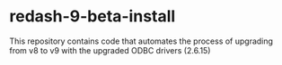 # redash-9-beta-install
This repository contains code that automates the process of upgrading from v8 to v9 with the upgraded ODBC drivers (2.6.15)
